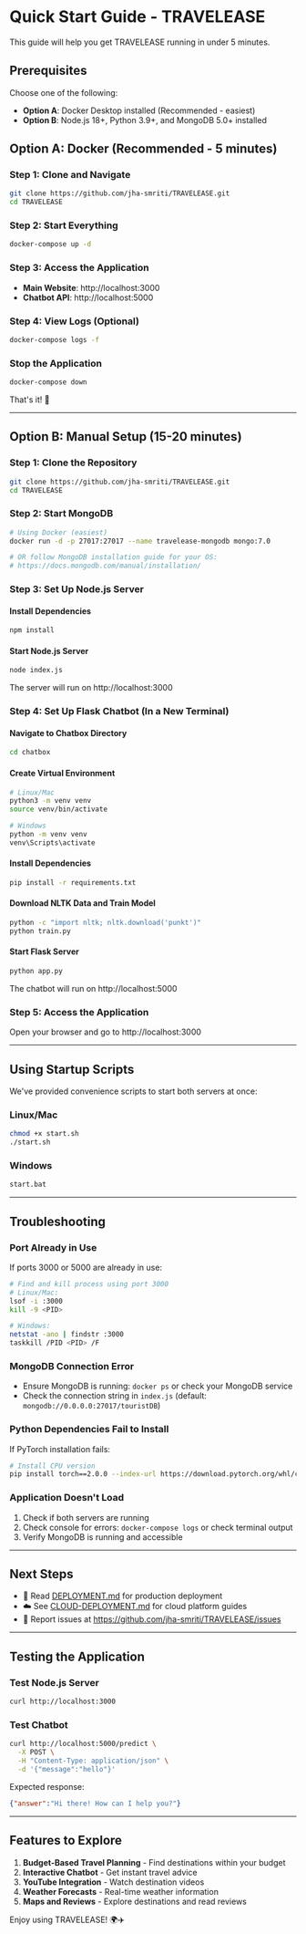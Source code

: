 # Quick Start Guide - TRAVELEASE

This guide will help you get TRAVELEASE running in under 5 minutes.

## Prerequisites

Choose one of the following:
- **Option A**: Docker Desktop installed (Recommended - easiest)
- **Option B**: Node.js 18+, Python 3.9+, and MongoDB 5.0+ installed

## Option A: Docker (Recommended - 5 minutes)

### Step 1: Clone and Navigate
```bash
git clone https://github.com/jha-smriti/TRAVELEASE.git
cd TRAVELEASE
```

### Step 2: Start Everything
```bash
docker-compose up -d
```

### Step 3: Access the Application
- **Main Website**: http://localhost:3000
- **Chatbot API**: http://localhost:5000

### Step 4: View Logs (Optional)
```bash
docker-compose logs -f
```

### Stop the Application
```bash
docker-compose down
```

That's it! 🎉

---

## Option B: Manual Setup (15-20 minutes)

### Step 1: Clone the Repository
```bash
git clone https://github.com/jha-smriti/TRAVELEASE.git
cd TRAVELEASE
```

### Step 2: Start MongoDB
```bash
# Using Docker (easiest)
docker run -d -p 27017:27017 --name travelease-mongodb mongo:7.0

# OR follow MongoDB installation guide for your OS:
# https://docs.mongodb.com/manual/installation/
```

### Step 3: Set Up Node.js Server

#### Install Dependencies
```bash
npm install
```

#### Start Node.js Server
```bash
node index.js
```

The server will run on http://localhost:3000

### Step 4: Set Up Flask Chatbot (In a New Terminal)

#### Navigate to Chatbox Directory
```bash
cd chatbox
```

#### Create Virtual Environment
```bash
# Linux/Mac
python3 -m venv venv
source venv/bin/activate

# Windows
python -m venv venv
venv\Scripts\activate
```

#### Install Dependencies
```bash
pip install -r requirements.txt
```

#### Download NLTK Data and Train Model
```bash
python -c "import nltk; nltk.download('punkt')"
python train.py
```

#### Start Flask Server
```bash
python app.py
```

The chatbot will run on http://localhost:5000

### Step 5: Access the Application
Open your browser and go to http://localhost:3000

---

## Using Startup Scripts

We've provided convenience scripts to start both servers at once:

### Linux/Mac
```bash
chmod +x start.sh
./start.sh
```

### Windows
```bash
start.bat
```

---

## Troubleshooting

### Port Already in Use
If ports 3000 or 5000 are already in use:

```bash
# Find and kill process using port 3000
# Linux/Mac:
lsof -i :3000
kill -9 <PID>

# Windows:
netstat -ano | findstr :3000
taskkill /PID <PID> /F
```

### MongoDB Connection Error
- Ensure MongoDB is running: `docker ps` or check your MongoDB service
- Check the connection string in `index.js` (default: `mongodb://0.0.0.0:27017/touristDB`)

### Python Dependencies Fail to Install
If PyTorch installation fails:
```bash
# Install CPU version
pip install torch==2.0.0 --index-url https://download.pytorch.org/whl/cpu
```

### Application Doesn't Load
1. Check if both servers are running
2. Check console for errors: `docker-compose logs` or check terminal output
3. Verify MongoDB is running and accessible

---

## Next Steps

- 📖 Read [DEPLOYMENT.md](DEPLOYMENT.md) for production deployment
- ☁️ See [CLOUD-DEPLOYMENT.md](CLOUD-DEPLOYMENT.md) for cloud platform guides
- 🐛 Report issues at https://github.com/jha-smriti/TRAVELEASE/issues

---

## Testing the Application

### Test Node.js Server
```bash
curl http://localhost:3000
```

### Test Chatbot
```bash
curl http://localhost:5000/predict \
  -X POST \
  -H "Content-Type: application/json" \
  -d '{"message":"hello"}'
```

Expected response:
```json
{"answer":"Hi there! How can I help you?"}
```

---

## Features to Explore

1. **Budget-Based Travel Planning** - Find destinations within your budget
2. **Interactive Chatbot** - Get instant travel advice
3. **YouTube Integration** - Watch destination videos
4. **Weather Forecasts** - Real-time weather information
5. **Maps and Reviews** - Explore destinations and read reviews

Enjoy using TRAVELEASE! 🌍✈️
